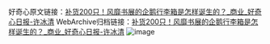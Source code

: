 好奇心原文链接：[补货200只！风靡书展的企鹅行李箱是怎样诞生的？_商业_好奇心日报-许冰清](https://www.qdaily.com/articles/1874.html)
WebArchive归档链接：[补货200只！风靡书展的企鹅行李箱是怎样诞生的？_商业_好奇心日报-许冰清](http://web.archive.org/web/20190623150108/https://www.qdaily.com/articles/1874.html)
![image](http://ww3.sinaimg.cn/large/007d5XDply1g3v4mr9a6ej30u057dkjl)